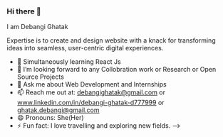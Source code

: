 ### Hi there 👋
I am Debangi Ghatak

Expertise is to create and design website with a knack for transforming ideas into seamless, user-centric digital experiences.

- 🔭 Simultaneously learning React Js
- 👯 I’m looking forward to any Collobration work or Research or Open Source Projects
- 💬 Ask me about Web Development and Internships
- 📫 Reach me out at: debangighatak@gmail.com or www.linkedin.com/in/debangi-ghatak-d777999 or ghatak.debangi@gmail.com
- 😄 Pronouns: She(Her)
- ⚡ Fun fact: I love travelling and exploring new fields.
-->
